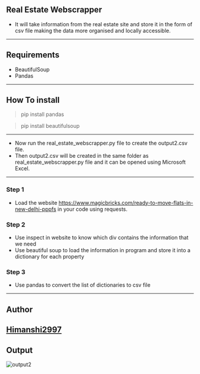 ## Real Estate Webscrapper

- It will take information from the real estate site and store it in the form of csv file making the data more organised and locally accessible.

---

## Requirements

- BeautifulSoup
- Pandas

---

## How To install

> pip install pandas

> pip install beautifulsoup

---

- Now run the real_estate_webscrapper.py file to create the output2.csv file.
- Then output2.csv will be created in the same folder as real_estate_webscrapper.py file and it can be opened using Microsoft Excel.

---

### Step 1

- Load the website https://www.magicbricks.com/ready-to-move-flats-in-new-delhi-pppfs in your code using requests.

### Step 2

- Use inspect in website to know which div contains the information that we need
- Use beautiful soup to load the information in program and store it into a dictionary for each property

### Step 3

- Use pandas to convert the list of dictionaries to csv file

---

## Author

## [Himanshi2997](https://github.com/Himanshi2997)

## Output

![output2](https://user-images.githubusercontent.com/67272318/118381259-b8b71f80-b606-11eb-983d-5d8094d05f06.PNG)
